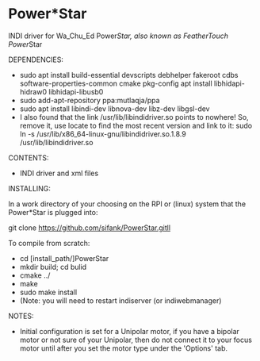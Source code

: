 # Power*Star
INDI driver for Wa_Chu_Ed Power*Star, also known as FeatherTouch Power*Star

DEPENDENCIES:
- sudo apt install build-essential devscripts debhelper fakeroot cdbs software-properties-common cmake pkg-config apt install libhidapi-hidraw0 libhidapi-libusb0
- sudo add-apt-repository ppa:mutlaqja/ppa 
- sudo apt install libindi-dev libnova-dev libz-dev libgsl-dev
- I also found that the link /usr/lib/libindidriver.so points to nowhere!  So, remove it, use locate to find the most recent version and link to it: sudo ln -s /usr/lib/x86_64-linux-gnu/libindidriver.so.1.8.9 /usr/lib/libindidriver.so

CONTENTS:
- INDI driver and xml files

INSTALLING:

In a work directory of your choosing on the RPI 
or (linux) system that the Power*Star is plugged into:

git clone https://github.com/sifank/PowerStar.gitll

To compile from scratch:
- cd [install_path/]PowerStar
- mkdir build; cd bulid
- cmake ../
- make
- sudo make install
- (Note: you will need to restart indiserver (or indiwebmanager)

NOTES:

- Initial configuration is set for a Unipolar motor, if you have a bipolar motor or not sure of your Unipolar, then do not connect it to your focus motor until after you set the motor type under the 'Options' tab.


